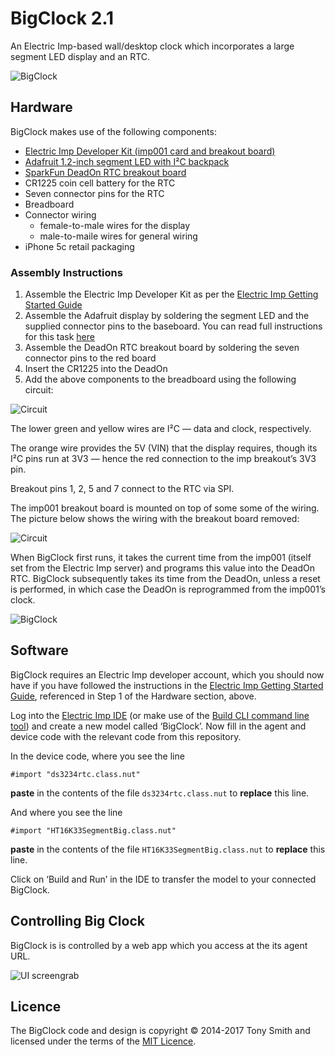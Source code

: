 # BigClock 2.1

An Electric Imp-based wall/desktop clock which incorporates a large segment LED display and an RTC.

![BigClock](./bigclock-02.jpg)

## Hardware

BigClock makes use of the following components:

- [Electric Imp Developer Kit (imp001 card and breakout board)](https://electricimp.com/docs/gettingstarted/devkits/)
- [Adafruit 1.2-inch segment LED with I&sup2;C backpack](https://www.adafruit.com/products/1270)
- [SparkFun DeadOn RTC breakout board](https://www.sparkfun.com/products/10160)
- CR1225 coin cell battery for the RTC
- Seven connector pins for the RTC
- Breadboard
- Connector wiring
    - female-to-male wires for the display
    - male-to-maile wires for general wiring
- iPhone 5c retail packaging

### Assembly Instructions

1. Assemble the Electric Imp Developer Kit as per the [Electric Imp Getting Started Guide](https://electricimp.com/docs/gettingstarted/developer/account/)
1. Assemble the Adafruit display by soldering the segment LED and the supplied connector pins to the baseboard. You can read full instructions for this task [here](https://learn.adafruit.com/adafruit-led-backpack/1-2-inch-7-segment-backpack)
1. Assemble the DeadOn RTC breakout board by soldering the seven connector pins to the red board
1. Insert the CR1225 into the DeadOn
1. Add the above components to the breadboard using the following circuit:

![Circuit](c1.png)

The lower green and yellow wires are I&sup2;C &mdash; data and clock, respectively.

The orange wire provides the 5V (VIN) that the display requires, though its I&sup2;C pins run at 3V3 &mdash; hence the red connection to the imp breakout’s 3V3 pin.

Breakout pins 1, 2, 5 and 7 connect to the RTC via SPI.

The imp001 breakout board is mounted on top of some some of the wiring. The picture below shows the wiring with the breakout board removed:

![Circuit](c2.png)

When BigClock first runs, it takes the current time from the imp001 (itself set from the Electric Imp server) and programs this value into the DeadOn RTC. BigClock subsequently takes its time from the DeadOn, unless a reset is performed, in which case the DeadOn is reprogrammed from the imp001’s clock.

![BigClock](./bigclock-01.jpg)

## Software

BigClock requires an Electric Imp developer account, which you should now have if you have followed the instructions in the [Electric Imp Getting Started Guide](https://electricimp.com/docs/gettingstarted/developer/account/), referenced in Step 1 of the Hardware section, above.

Log into the [Electric Imp IDE](https://ide.electricimp.com/login/) (or make use of the [Build CLI command line tool](https://electricimp.com/docs/buildapi/buildcli/)) and create a new model called ‘BigClock’. Now fill in the agent and device code with the relevant code from this repository.

In the device code, where you see the line

```
#import "ds3234rtc.class.nut"
```

**paste** in the contents of the file `ds3234rtc.class.nut` to **replace** this line.

And where you see the line

```
#import "HT16K33SegmentBig.class.nut"
```

**paste** in the contents of the file `HT16K33SegmentBig.class.nut` to **replace** this line.

Click on ‘Build and Run’ in the IDE to transfer the model to your connected BigClock.

## Controlling Big Clock

BigClock is is controlled by a web app which you access at the its agent URL.

![UI screengrab](./grab-01.png)

## Licence

The BigClock code and design is copyright &copy; 2014-2017 Tony Smith and licensed under the terms of the [MIT Licence](https://github.com/smittytone/BigClock/blob/master/LICENSE).
